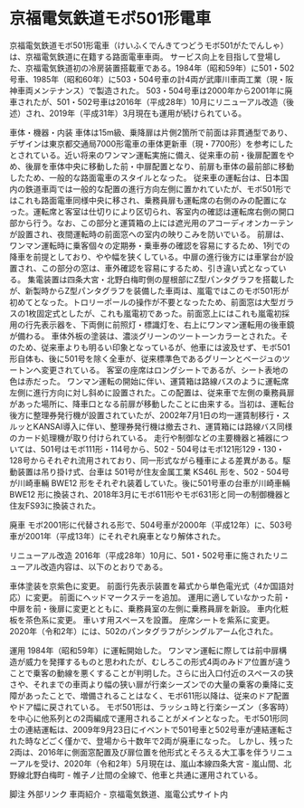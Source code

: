 # 京福電気鉄道モボ501形電車

京福電気鉄道モボ501形電車（けいふくでんきてつどうモボ501がたでんしゃ）は、京福電気鉄道に在籍する路面電車車両。
サービス向上を目指して登場した、京福電気鉄道初の冷房装置搭載車である。1984年（昭和59年）に501・502号車、1985年（昭和60年）に503・504号車の計4両が武庫川車両工業（現・阪神車両メンテナンス）で製造された。
503・504号車は2000年から2001年に廃車されたが、501・502号車は2016年（平成28年）10月にリニューアル改造（後述）され、2019年（平成31年）3月現在も運用が続けられている。

車体・機器・内装
車体は15m級、乗降扉は片側2箇所で前面は非貫通型であり、デザインは東京都交通局7000形電車の車体更新車（現・7700形）を参考にしたとされている。近い将来のワンマン運転実施に備え、従来車の前・後扉配置をやめ、後扉を車体中央に移動した前・中扉配置となり、前扉も車体の最前部に移動したため、一般的な路面電車のスタイルとなった。
従来車の運転台は、日本国内の鉄道車両では一般的な配置の進行方向左側に置かれていたが、モボ501形ではこれも路面電車同様中央に移され、乗務員扉も運転席の右側のみの配置になった。運転席と客室は仕切りにより区切られ、客室内の確認は運転席右側の開口部から行う。なお、この部分と運賃箱の上には遮光用のアコーディオンカーテンが設置され、夜間運転時の前面窓への室内の映りこみを防いでいる。
前扉は、ワンマン運転時に乗客個々の定期券・乗車券の確認を容易にするため、1列での降車を前提としており、やや幅を狭くしている。中扉の進行後方には車掌台が設置され、この部分の窓は、車外確認を容易にするため、引き違い式となっている。
集電装置は四条大宮・北野白梅町側の屋根部にZ型パンタグラフを搭載したが、新製時からZ型パンタグラフを装備した車両は、嵐電ではこのモボ501形が初めてとなった。トロリーポールの操作が不要となったため、前面窓は大型ガラスの1枚固定式としたが、これも嵐電初であった。前面窓上にはこれも嵐電初採用の行先表示器を、下両側に前照灯・標識灯を、右上にワンマン運転用の後車鏡が備わる。
車体外板の塗装は、濃淡グリーンのツートーンカラーとされた。そのため、従来車よりも明るい印象となっているが、他車には波及せず、モボ501形自体も、後に501号を除く全車が、従来標準色であるグリーンとベージュのツートンへ変更されている。
客室の座席はロングシートであるが、シート表地の色は赤だった。
ワンマン運転の開始に伴い、運賃箱は路線バスのように運転席左側に進行方向に対し斜めに設置された。この配置は、従来車で左側の乗務員扉があった場所に、降車口となる前扉が移動したことに由来する。当初は、運転台後方に整理券発行機が設置されていたが、2002年7月1日の均一運賃制移行・スルッとKANSAI導入に伴い、整理券発行機は撤去され、運賃箱には路線バス同様のカード処理機が取り付けられている。
走行や制御などの主要機器と補器については、501号はモボ111形・114号から、502 - 504号はモボ121形129・130・128号からそれぞれ流用されており、同一形式ながら種車による差異がある。駆動装置は吊り掛け式、台車は 501号が住友金属工業 KS46L 形を、502 - 504号が川崎車輛 BWE12 形をそれぞれ装着していた。後に501号車の台車が川崎車輛 BWE12 形に換装され、2018年3月にモボ611形やモボ631形と同一の制御機器と住友FS93に換装された。

廃車
モボ2001形に代替される形で、504号車が2000年（平成12年）に、503号車が2001年（平成13年）にそれぞれ廃車となり解体された。

リニューアル改造
2016年（平成28年）10月に、501・502号車に施されたリニューアル改造内容は、以下のとおりである。

車体塗装を京紫色に変更。
前面行先表示装置を幕式から単色電光式（4か国語対応）に変更。
前面にヘッドマークステーを追加。
運用に適していなかった前・中扉を前・後扉に変更とともに、乗務員室の左側に乗務員扉を新設。
車内化粧板を茶色系に変更。
車いす用スペースを設置。
座席シートを紫系に変更。
2020年（令和2年）には、502のパンタグラフがシングルアーム化された。

運用
1984年（昭和59年）に運転開始した。
ワンマン運転に際しては前中扉構造が威力を発揮するものと思われたが、むしろこの形式4両のみドア位置が違うことで乗客の動線を悪くすることが判明した。さらに出入口付近のスペースの狭さや、それまでの車両より幅の狭い扉が行楽シーズンでの大量の乗客の乗降に支障があったことで、増備されることはなく、モボ611形以降は、従来のドア配置やドア幅に戻されている。
モボ501形は、ラッシュ時と行楽シーズン（多客時）を中心に他系列との2両編成で運用されることがメインとなった。モボ501形同士の連結運転は、2009年9月23日にイベントで501号車と502号車が連結運転された時などごく僅かで、登場から十数年で2両が廃車になった。
しかし、残った2両は、2016年に側面窓配置及び扉位置を他形式とそろえる大工事を伴うリニューアルを受け、2020年（令和2年）5月現在は、嵐山本線四条大宮 - 嵐山間、北野線北野白梅町 - 帷子ノ辻間の全線で、他車と共通に運用されている。

脚注
外部リンク
車両紹介 - 京福電気鉄道、嵐電公式サイト内